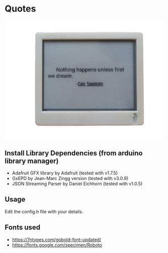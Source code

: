 # Quotes

![Full Image](quotes.png)

## Install Library Dependencies (from arduino library manager)
  - Adafruit GFX library by Adafruit (tested with v1.7.5)
  - GxEPD by Jean-Marc Zingg version (tested with v3.0.9)
  - JSON Streaming Parser by Daniel Eichhorn (tested with v1.0.5)

## Usage
Edit the config.h file with your details.

## Fonts used
- https://7ntypes.com/gobold-font-updated/
- https://fonts.google.com/specimen/Roboto
